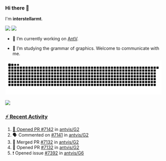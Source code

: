### Hi there 👋

I'm **interstellarmt**.

[![](https://img.shields.io/endpoint?url=https://awards.antv.vision/interstellarmt-g2-contributor.json)](https://github.com/antvis/g2)
[![](https://img.shields.io/endpoint?url=https://awards.antv.vision/interstellarmt-gpt-vis-contributor.json)](https://github.com/antvis/gpt-vis)

- 🔭 I’m currently working on [AntV](https://github.com/antvis).

- 📖 I’m studying the grammar of graphics. Welcome to communicate with me.

![](https://raw.githubusercontent.com/interstellarmt/interstellarmt/refs/heads/output/github-contribution-grid-snake.svg)
<div>
  <a href="https://github.com/interstellarmt">
  <img height="180em" src="https://github-readme-stats-eight-theta.vercel.app/api?username=interstellarmt&show_icons=true&include_all_commits=true&count_private=true&theme=tokyonight"/>
</div>
    
### :zap: Recent Activity

<!--START_SECTION:activity-->
1. 💪 Opened PR [#7142](https://github.com/antvis/G2/pull/7142) in [antvis/G2](https://github.com/antvis/G2)
2. 🗣 Commented on [#7141](https://github.com/antvis/G2/issues/7141#issuecomment-3388418368) in [antvis/G2](https://github.com/antvis/G2)
3. 🎉 Merged PR [#7132](https://github.com/antvis/G2/pull/7132) in [antvis/G2](https://github.com/antvis/G2)
4. 💪 Opened PR [#7132](https://github.com/antvis/G2/pull/7132) in [antvis/G2](https://github.com/antvis/G2)
5. ❗ Opened issue [#7392](https://github.com/antvis/G6/issues/7392) in [antvis/G6](https://github.com/antvis/G6)
<!--END_SECTION:activity-->

